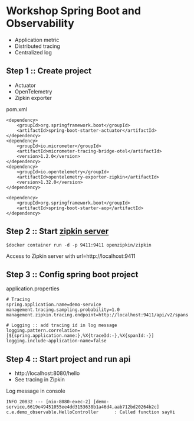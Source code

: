 # Workshop Spring Boot and Observability
* Application metric
* Distributed tracing
* Centralized log

## Step 1 :: Create project
* Actuator
* OpenTelemetry
* Zipkin exporter

pom.xml
```
<dependency>
    <groupId>org.springframework.boot</groupId>
    <artifactId>spring-boot-starter-actuator</artifactId>
</dependency>
<dependency>
    <groupId>io.micrometer</groupId>
    <artifactId>micrometer-tracing-bridge-otel</artifactId>
    <version>1.2.0</version>
</dependency>
<dependency>
    <groupId>io.opentelemetry</groupId>
    <artifactId>opentelemetry-exporter-zipkin</artifactId>
    <version>1.32.0</version>
</dependency>

<dependency>
    <groupId>org.springframework.boot</groupId>
    <artifactId>spring-boot-starter-aop</artifactId>
</dependency>
```

## Step 2 :: Start [zipkin server](https://zipkin.io/)
```
$docker container run -d -p 9411:9411 openzipkin/zipkin
```

Access to Zipkin server with url=http://localhost:9411

## Step 3 :: Config spring boot project
application.properties
```
# Tracing
spring.application.name=demo-service
management.tracing.sampling.probability=1.0
management.zipkin.tracing.endpoint=http://localhost:9411/api/v2/spans

# Logging :: add tracing id in log message
logging.pattern.correlation=[${spring.application.name:},%X{traceId:-},%X{spanId:-}] 
logging.include-application-name=false
```

## Step 4 :: Start project and run api
* http://localhost:8080/hello
* See tracing in Zipkin

Log message in console
```
INFO 20832 --- [nio-8080-exec-2] [demo-service,6619e49451055ee4dd3153638b1a46d4,aab712bd20264b2c] c.e.demo_observable.HelloController      : Called function sayHi
```

